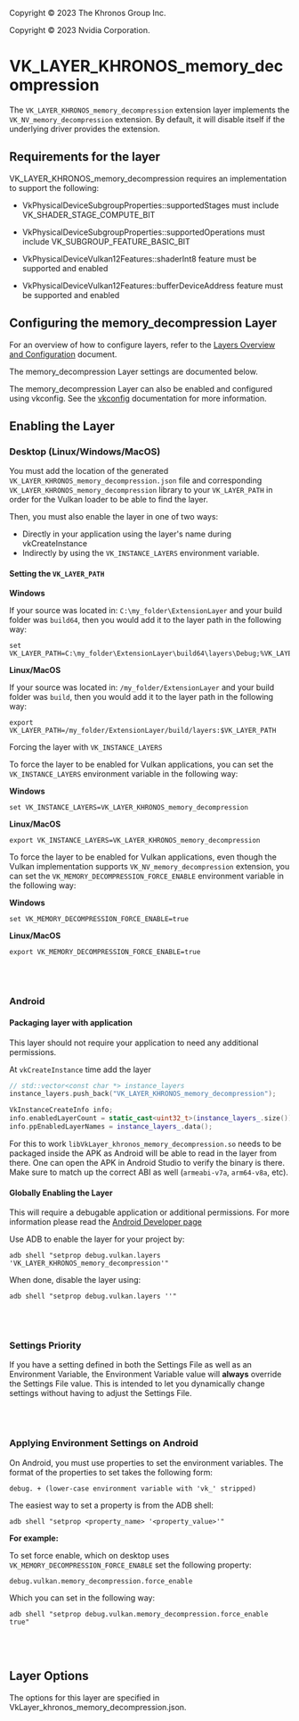 <!-- markdownlint-disable MD041 -->

Copyright &copy; 2023 The Khronos Group Inc.

Copyright &copy; 2023 Nvidia Corporation.

# VK\_LAYER\_KHRONOS\_memory_decompression
The `VK_LAYER_KHRONOS_memory_decompression` extension layer implements the `VK_NV_memory_decompression` extension.
By default, it will disable itself if the underlying driver provides the extension.

## Requirements for the layer

VK_LAYER_KHRONOS_memory_decompression requires an implementation to support the following:

* VkPhysicalDeviceSubgroupProperties::supportedStages must include VK_SHADER_STAGE_COMPUTE_BIT

* VkPhysicalDeviceSubgroupProperties::supportedOperations must include VK_SUBGROUP_FEATURE_BASIC_BIT

* VkPhysicalDeviceVulkan12Features::shaderInt8 feature must be supported and enabled

* VkPhysicalDeviceVulkan12Features::bufferDeviceAddress feature must be supported and enabled


## Configuring the memory_decompression Layer

For an overview of how to configure layers, refer to the [Layers Overview and Configuration](https://vulkan.lunarg.com/doc/sdk/latest/windows/layer_configuration.html) document.

The memory_decompression Layer settings are documented below.

The memory_decompression Layer can also be enabled and configured using vkconfig. See the [vkconfig](https://vulkan.lunarg.com/doc/sdk/latest/windows/vkconfig.html) documentation for more information.


## Enabling the Layer

### Desktop (Linux/Windows/MacOS)

You must add the location of the generated `VK_LAYER_KHRONOS_memory_decompression.json` file and corresponding
`VK_LAYER_KHRONOS_memory_decompression` library to your `VK_LAYER_PATH` in order for the Vulkan loader to be able
to find the layer.

Then, you must also enable the layer in one of two ways:

 * Directly in your application using the layer's name during vkCreateInstance
 * Indirectly by using the `VK_INSTANCE_LAYERS` environment variable.

#### Setting the `VK_LAYER_PATH`

**Windows**

If your source was located in: `C:\my_folder\ExtensionLayer` and your build folder was `build64`, then you would add it to the layer path in the following way:

    set VK_LAYER_PATH=C:\my_folder\ExtensionLayer\build64\layers\Debug;%VK_LAYER_PATH%

**Linux/MacOS**

If your source was located in: `/my_folder/ExtensionLayer` and your build folder was `build`, then you would add it to the layer path in the following way:

    export VK_LAYER_PATH=/my_folder/ExtensionLayer/build/layers:$VK_LAYER_PATH

Forcing the layer with `VK_INSTANCE_LAYERS`

To force the layer to be enabled for Vulkan applications, you can set the `VK_INSTANCE_LAYERS` environment variable in the following way:

**Windows**

    set VK_INSTANCE_LAYERS=VK_LAYER_KHRONOS_memory_decompression

**Linux/MacOS**

    export VK_INSTANCE_LAYERS=VK_LAYER_KHRONOS_memory_decompression

To force the layer to be enabled for Vulkan applications, even though the Vulkan implementation supports `VK_NV_memory_decompression` extension, you can set the `VK_MEMORY_DECOMPRESSION_FORCE_ENABLE` environment variable in the following way:

**Windows**

    set VK_MEMORY_DECOMPRESSION_FORCE_ENABLE=true

**Linux/MacOS**

    export VK_MEMORY_DECOMPRESSION_FORCE_ENABLE=true

<br></br>

### Android

#### Packaging layer with application

This layer should not require your application to need any additional permissions.

At `vkCreateInstance` time add the layer

```c++
// std::vector<const char *> instance_layers
instance_layers.push_back("VK_LAYER_KHRONOS_memory_decompression");

VkInstanceCreateInfo info;
info.enabledLayerCount = static_cast<uint32_t>(instance_layers_.size());
info.ppEnabledLayerNames = instance_layers_.data();
```

For this to work `libVkLayer_khronos_memory_decompression.so` needs to be packaged inside the APK as Android will be able to read in the layer from there. One can open the APK in Android Studio to verify the binary is there. Make sure to match up the correct ABI as well (`armeabi-v7a`, `arm64-v8a`, etc).

#### Globally Enabling the Layer

This will require a debugable application or additional permissions. For more information please read the [Android Developer page](https://developer.android.com/ndk/guides/graphics/validation-layer#enable-layers-outside-app)

Use ADB to enable the layer for your project by:

    adb shell "setprop debug.vulkan.layers 'VK_LAYER_KHRONOS_memory_decompression'"

When done, disable the layer using:

    adb shell "setprop debug.vulkan.layers ''"

<br></br>

### Settings Priority

If you have a setting defined in both the Settings File as well as an Environment
Variable, the Environment Variable value will **always** override the Settings File
value.
This is intended to let you dynamically change settings without having to adjust
the Settings File.

<br></br>


### Applying Environment Settings on Android

On Android, you must use properties to set the environment variables.
The format of the properties to set takes the following form:

    debug. + (lower-case environment variable with 'vk_' stripped)

The easiest way to set a property is from the ADB shell:

    adb shell "setprop <property_name> '<property_value>'"

**For example:**

To set force enable, which on desktop uses `VK_MEMORY_DECOMPRESSION_FORCE_ENABLE`
set the following property:

    debug.vulkan.memory_decompression.force_enable

Which you can set in the following way:

    adb shell "setprop debug.vulkan.memory_decompression.force_enable true"

<br></br>

## Layer Options

The options for this layer are specified in VkLayer_khronos_memory_decompression.json.

